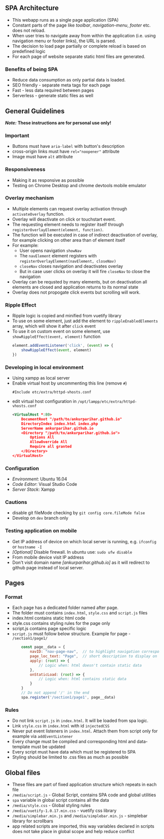 
## SPA Architecture
- This webapp runs as a single page application (SPA)
- Constant parts of the page like _toolbar_, _navigation-menu_, _footer_ etc. does not reload.
- When user tries to navigate away from within the application (i.e. using navigation menu or footer links), the URL is parsed.
- The decision to load page partially or complete reload is based on predefined logic
- For each page of website separate static html files are generated.

### Benefits of being SPA
- Reduce data consumption as only partial data is loaded.
- SEO friendly - separate meta tags for each page
- Fast - less data required between pages
- Serverless - generate static files as well

## General Guidelines

**_Note:_** __These instructions are for personal use only!__

### Important
- Buttons must have `aria-label` with button's description
- cross-origin links must have `rel="noopener"` attribute
- Image must have `alt` attribute

### Responsiveness
- Making it as responsive as possible
- Testing on Chrome Desktop and chrome devtools mobile emulator  

### Overlay mechanism
- Multiple elements can request overlay activation through `activateOverlay` function.
- Overlay will deactivate on click or touchstart event.
- The requesting element needs to register itself through `registerOverlayElement(element, function)`.
- The function will be executed in case of indirect deactivation of overlay, for example clicking on other area than of element itself
- For example:
	- User opens navigation `showNav`
	- The `navElement` element registers with `registerOverlayElement(navElement, closeNav)`
	- `closeNav` closes navigation and deactivates overlay
	- But in case user clicks on overlay it will fire `closeNav` to close the navigation 
- Overlay can be requsted by many elements, but on deactivation all elements are closed and application returns to its normal state
- Overlay does not propogate click events but scrolling will work.

### Ripple Effect
- Ripple logic is copied and minified from vuetify library
- To use on some element, just add the element to `rippleEnabledElements` array, which will show it after `click` event
- To use it on custom event on some element, use `showRippleEffect(event, element)` function
	```javascript
	element.addEventListener('click', (event) => {
	    showRippleEffect(event, element)
	})
	```

### Developing in local environment
- Using xampp as local server
- Enable virtual host by uncommenting this line (remove `#`)
	```
	#Include etc/extra/httpd-vhosts.conf
	```
- edit virtual host configuration in `/opt/lampp/etc/extra/httpd-vhosts.conf`
	```xml
	<VirtualHost *:80>
		DocumentRoot "/path/to/ankurparihar.github.io"
		DirectoryIndex index.html index.php
		ServerName ankurparihar.github.io
		<Directory "/path/to/ankurparihar.github.io">
			Options All
			AllowOverride All
			Require all granted
		</Directory>
	</VirtualHost>
	```

### Configuration
- _Environment_: Ubuntu 16.04
- _Code Editor_: Visual Studio Code
- _Server Stack_: Xampp

### Cautions
- disable git fileMode checking by `git config core.fileMode false`
- Develop on `dev` branch only

### Testing application on mobile
- Get IP address of device on which local server is running, e.g. `ifconfig` or `hostname -I`
- _[Optional]_ Disable firewall. In ubuntu use: `sudo ufw disable`
- From mobile device visit IP address
- Don't visit domain name _[ankurparihar.github.io]_ as it will redirect to github page instead of local server.


## Pages

### Format
- Each page has a dedicated folder named after page.
- The folder must contains `index.html`, `style.css` and `script.js` files
- index.html contains static html code
- style.css contains styling rules for the page only
- script.js contains page specific logic
- `script.js` must follow below structure. Example for page - `/section1/page1/`
	```javascript
		const page__data = {
			navID: "nav-page-nav",	// to highlight navigation corresponding element in navigation menu
			page_loc_text: "Page",	// short description to display on header of page
			apply: (root) => {
				// Logic when: html doesn't contain static data
			},
			onStaticLoad: (root) => {
				// Logic when: html contains static data
			}
		}
		// Do not append '/' in the end
		spa.register('/section1/page1', page__data)
	```

### Rules
- Do not link `script.js` in `index.html`. It will be loaded from spa logic.
- Link `style.css` in `index.html` with id `injectedCSS`
- Never put event listeners in `index.html`. Attach them from script only for example via `addEventListener`
- Every change must be compiled and corresponding html and data-template must be updated
- Every script must have data which must be registered to SPA
- Styling should be limited to .css files as much as possible

## Global files
- These files are part of fixed application structure which repeats in each file
- `/media/script.js` - Global Script, contains SPA code and global utilities
- `spa` variable in global script contains all the data
- `/media/style.css` - Global styling rules
- `/media/vuetify-1.0.17.min.css` - vuetify css library
- `/media/simplebar.min.js` and `/media/simplebar.min.js` - simplebar library for scrollbars
- app related scripts are imported, this way variables declared in scripts does not take place in global scope and help reduce conflict
